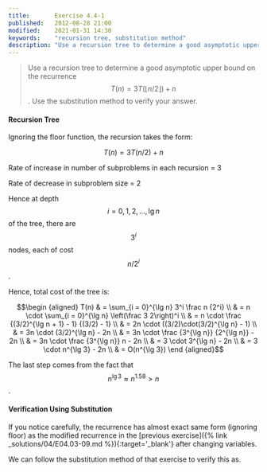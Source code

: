 ```yaml
---
title:       Exercise 4.4-1
published:   2012-08-28 21:00
modified:    2021-01-31 14:30
keywords:    "recursion tree, substitution method"
description: "Use a recursion tree to determine a good asymptotic upper bound on the recurrence T(n) = 3T(⌊n/2⌋) + n. Use the substitution method to verify your answer."
---
```


> Use a recursion tree to determine a good asymptotic upper bound on the recurrence $$T(n) = 3T(\lfloor n/2 \rfloor) + n$$. Use the substitution method to verify your answer.

#### Recursion Tree

Ignoring the floor function, the recursion takes the form:

$$T(n) = 3T(n/2) + n$$

Rate of increase in number of subproblems in each recursion = 3

Rate of decrease in subproblem size = 2

Hence at depth $$i = 0, 1, 2, \dots, \lg n$$ of the tree, there are $$3^i$$ nodes, each of cost $$n/2^i$$.

Hence, total cost of the tree is:

$$\begin {aligned}
T(n) & = \sum_{i = 0}^{\lg n} 3^i \frac n {2^i} \\
     & = n \cdot \sum_{i = 0}^{\lg n} \left(\frac 3 2\right)^i \\
     & = n \cdot \frac {(3/2)^{\lg n + 1} - 1} {(3/2) - 1} \\
     & = 2n \cdot ((3/2)\cdot(3/2)^{\lg n} - 1) \\
     & = 3n \cdot (3/2)^{\lg n} - 2n \\
     & = 3n \cdot \frac {3^{\lg n}} {2^{\lg n}} - 2n \\
     & = 3n \cdot \frac {3^{\lg n}} n - 2n \\
     & = 3 \cdot 3^{\lg n} - 2n \\
     & = 3 \cdot n^{\lg 3} - 2n \\
     & = O(n^{\lg 3})
\end {aligned}$$

The last step comes from the fact that $$n^{\lg 3} \approx n^{1.58} > n$$.

#### Verification Using Substitution

If you notice carefully, the recurrence has almost exact same form (ignoring floor) as the modified recurrence in the [previous exercise]({% link _solutions/04/E04.03-09.md %}){:target='_blank'} after changing variables.

We can follow the substitution method of that exercise to verify this as.
